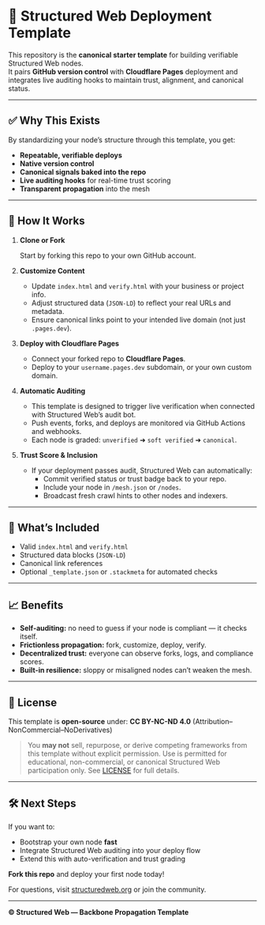 # 📡 Structured Web Deployment Template

This repository is the **canonical starter template** for building verifiable Structured Web nodes.  
It pairs **GitHub version control** with **Cloudflare Pages** deployment and integrates live auditing hooks to maintain trust, alignment, and canonical status.

---

## ✅ Why This Exists

By standardizing your node’s structure through this template, you get:
- **Repeatable, verifiable deploys**
- **Native version control**
- **Canonical signals baked into the repo**
- **Live auditing hooks** for real-time trust scoring
- **Transparent propagation** into the mesh

---

## 🚀 How It Works

1. **Clone or Fork**

   Start by forking this repo to your own GitHub account.

2. **Customize Content**

   - Update `index.html` and `verify.html` with your business or project info.
   - Adjust structured data (`JSON-LD`) to reflect your real URLs and metadata.
   - Ensure canonical links point to your intended live domain (not just `.pages.dev`).

3. **Deploy with Cloudflare Pages**

   - Connect your forked repo to **Cloudflare Pages**.
   - Deploy to your `username.pages.dev` subdomain, or your own custom domain.

4. **Automatic Auditing**

   - This template is designed to trigger live verification when connected with Structured Web’s audit bot.
   - Push events, forks, and deploys are monitored via GitHub Actions and webhooks.
   - Each node is graded: `unverified` ➜ `soft verified` ➜ `canonical`.

5. **Trust Score & Inclusion**

   - If your deployment passes audit, Structured Web can automatically:
     - Commit verified status or trust badge back to your repo.
     - Include your node in `/mesh.json` or `/nodes`.
     - Broadcast fresh crawl hints to other nodes and indexers.

---

## 🧩 What’s Included

- Valid `index.html` and `verify.html`
- Structured data blocks (`JSON-LD`)
- Canonical link references
- Optional `_template.json` or `.stackmeta` for automated checks

---

## 📈 Benefits

- **Self-auditing:** no need to guess if your node is compliant — it checks itself.
- **Frictionless propagation:** fork, customize, deploy, verify.
- **Decentralized trust:** everyone can observe forks, logs, and compliance scores.
- **Built-in resilience:** sloppy or misaligned nodes can’t weaken the mesh.

---

## 📄 License

This template is **open-source** under:
**CC BY-NC-ND 4.0** (Attribution–NonCommercial–NoDerivatives)

> You **may not** sell, repurpose, or derive competing frameworks from this template without explicit permission.
> Use is permitted for educational, non-commercial, or canonical Structured Web participation only.
> See [LICENSE](./LICENSE) for full details.

---

## 🛠️ Next Steps

If you want to:
- Bootstrap your own node **fast**
- Integrate Structured Web auditing into your deploy flow
- Extend this with auto-verification and trust grading

**Fork this repo** and deploy your first node today!

For questions, visit [structuredweb.org](https://structuredweb.org) or join the community.

---

**© Structured Web — Backbone Propagation Template**
